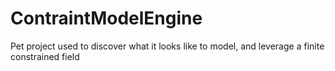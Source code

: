 # ContraintModelEngine
Pet project used to discover what it looks like to model, and leverage a finite constrained field
